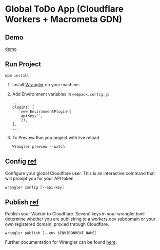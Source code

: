 # Global ToDo App (Cloudflare Workers + Macrometa GDN)

## Demo

[demo](https://couldflare-todo.solanki.workers.dev/)

## Run Project

```
npm install
```

1. Install [Wrangler](https://github.com/cloudflare/wrangler) on your machine.

2. Add Environment variables in `webpack.config.js`

   ```
   ...
   plugins: [
       new EnvironmentPlugin({
       apiKey:'',
       }),
   ],
   ...

   ```

3. To Preview Run you project with live reload

   ```
   Wrangler preview --watch
   ```

## Config [ref](https://developers.cloudflare.com/workers/tooling/wrangler/commands/#config)

Configure your global Cloudflare user. This is an interactive command that will prompt you for your API token.

```
wrangler config [--api-key]
```

## Publish [ref](https://developers.cloudflare.com/workers/tooling/wrangler/commands/#publish)

Publish your Worker to Cloudflare. Several keys in your wrangler.toml determine whether you are publishing to a workers.dev subdomain or your own registered domain, proxied through Cloudflare.

```
wrangler publish [--env $ENVIRONMENT_NAME]
```

Further documentation for Wrangler can be found [here](https://developers.cloudflare.com/workers/tooling/wrangler).
